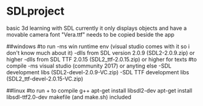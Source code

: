 # SDLproject
basic 3d learning with SDL
currently it only displays objects and have a movable camera
font "Vera.ttf" needs to be copied beside the app

##windows
#to run
-ms win runtime env (visual studio comes with it so i don't know much about it)
-dlls from SDL version 2.0.9 (SDL2-2.0.9.zip) or higher
-dlls from SDL TTF 2.0.15 (SDL2_ttf-2.0.15.zip) or higher for texts
#to compile
-ms visual studio (community 2017) or anyting else
-SDL development libs (SDL2-devel-2.0.9-VC.zip)
-SDL TTF development libs (SDL2_ttf-devel-2.0.15-VC.zip)

##linux
#to run + to compile
g++
apt-get install libsdl2-dev
apt-get install libsdl-ttf2.0-dev
makefile (and make.sh) included
